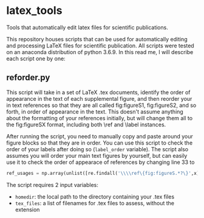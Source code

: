 # latex_tools
 Tools that automatically edit latex files for scientific publications.

This repository houses scripts that can be used for automatically editing and processing LaTeX files for scientific publication. All scripts were tested on an anaconda distribution of python 3.6.9. In this read me, I will describe each script one by one:

## reforder.py

This script will take in a set of LaTeX .tex documents, identify the order of appearance in the text of each supplemental figure, and then reorder your in text references so that they are all called fig:figureS1, fig:figureS2, and so forth, in order of appearance in the text. This doesn't assume anything about the formatting of your references initially, but will change them all to the fig:figureSX format, including both \ref and \label instances. 

After running the script, you need to manually copy and paste around your figure blocks so that they are in order. You can use this script to check the order of your labels after doing so (`label_order` variable). The script also assumes you will order your main text figures by yourself, but can easily use it to check the order of appearace of references by changing line 33 to 
```python
ref_usages = np.array(unlist([re.findall('\\\\ref\{fig:figureS.*?\}',x) for x in reflines]))
```

The script requires 2 input variables:
   - `homedir`: the local path to the directory containing your .tex files
   - `tex_files`: a list of filenames for .tex files to assess, without the extension
